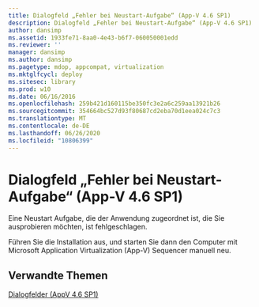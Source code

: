 ```yaml
---
title: Dialogfeld „Fehler bei Neustart-Aufgabe“ (App-V 4.6 SP1)
description: Dialogfeld „Fehler bei Neustart-Aufgabe“ (App-V 4.6 SP1)
author: dansimp
ms.assetid: 1933fe71-8aa0-4e43-b6f7-060050001edd
ms.reviewer: ''
manager: dansimp
ms.author: dansimp
ms.pagetype: mdop, appcompat, virtualization
ms.mktglfcycl: deploy
ms.sitesec: library
ms.prod: w10
ms.date: 06/16/2016
ms.openlocfilehash: 259b421d160115be350fc3e2a6c259aa13921b26
ms.sourcegitcommit: 354664bc527d93f80687cd2eba70d1eea024c7c3
ms.translationtype: MT
ms.contentlocale: de-DE
ms.lasthandoff: 06/26/2020
ms.locfileid: "10806399"
---
```

# Dialogfeld „Fehler bei Neustart-Aufgabe“ (App-V 4.6 SP1)


Eine Neustart Aufgabe, die der Anwendung zugeordnet ist, die Sie ausprobieren möchten, ist fehlgeschlagen.

Führen Sie die Installation aus, und starten Sie dann den Computer mit Microsoft Application Virtualization (App-V) Sequencer manuell neu.

## Verwandte Themen


[Dialogfelder (AppV 4.6 SP1)](dialog-boxes--appv-46-sp1-.md)

 

 





